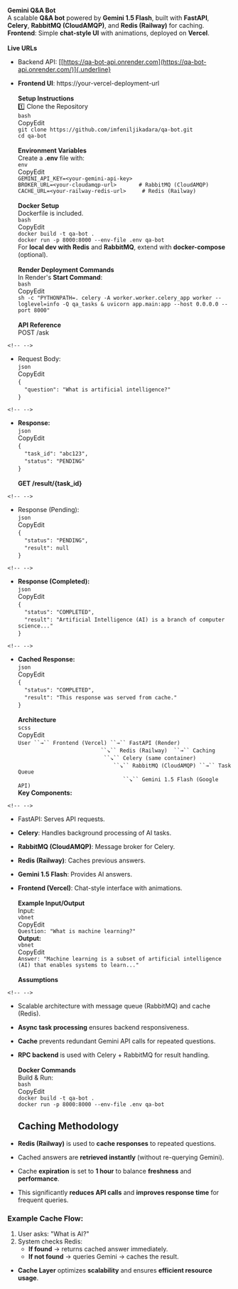 **Gemini Q&A Bot**\
A scalable **Q&A bot** powered by **Gemini 1.5 Flash**, built with
**FastAPI**, **Celery**, **RabbitMQ (CloudAMQP)**, and **Redis
(Railway)** for caching.\
**Frontend**: Simple **chat-style UI** with animations, deployed on
**Vercel**.\
\
**Live URLs**

-   Backend API:
    [[https://qa-bot-api.onrender.com](https://qa-bot-api.onrender.com/)]{.underline}

-   **Frontend UI**: https://your-vercel-deployment-url\
    \
    **Setup Instructions**\
    1️⃣ Clone the Repository\
    `bash`\
    CopyEdit\
    `git clone https://github.com/imfeniljikadara/qa-bot.git`\
    `cd qa-bot`\
    \
    **Environment Variables**\
    Create a **.env** file with:\
    `env`\
    CopyEdit\
    `GEMINI_API_KEY=<your-gemini-api-key>`\
    `BROKER_URL=<your-cloudamqp-url>       # RabbitMQ (CloudAMQP)`\
    `CACHE_URL=<your-railway-redis-url>     # Redis (Railway)`\
    \
    **Docker Setup**\
    Dockerfile is included.\
    `bash`\
    CopyEdit\
    `docker build -t qa-bot .`\
    `docker run -p 8000:8000 --env-file .env qa-bot`\
    For **local dev with Redis** and **RabbitMQ**, extend with
    **docker-compose** (optional).\
    \
    **Render Deployment Commands**\
    In Render's **Start Command**:\
    `bash`\
    CopyEdit\
    `sh -c "PYTHONPATH=. celery -A worker.worker.celery_app worker --loglevel=info -Q qa_tasks & uvicorn app.main:app --host 0.0.0.0 --port 8000"`\
    \
    **API Reference**\
    POST /ask

```{=html}
<!-- -->
```
-   Request Body:\
    `json`\
    CopyEdit\
    `{`\
    `  "question": "What is artificial intelligence?"`\
    `}`

```{=html}
<!-- -->
```
-   **Response:**\
    `json`\
    CopyEdit\
    `{`\
    `  "task_id": "abc123",`\
    `  "status": "PENDING"`\
    `}`\
    \
    **GET /result/{task_id}**

```{=html}
<!-- -->
```
-   Response (Pending):\
    `json`\
    CopyEdit\
    `{`\
    `  "status": "PENDING",`\
    `  "result": null`\
    `}`

```{=html}
<!-- -->
```
-   **Response (Completed):**\
    `json`\
    CopyEdit\
    `{`\
    `  "status": "COMPLETED",`\
    `  "result": "Artificial Intelligence (AI) is a branch of computer science..."`\
    `}`

```{=html}
<!-- -->
```
-   **Cached Response:**\
    `json`\
    CopyEdit\
    `{`\
    `  "status": "COMPLETED",`\
    `  "result": "This response was served from cache."`\
    `}`\
    \
    **Architecture**\
    `scss`\
    CopyEdit\
    `User ``→`` Frontend (Vercel) ``→`` FastAPI (Render)`\
    `                          ``↘`` Redis (Railway)  ``→`` Caching`\
    `                           ``↘`` Celery (same container)`\
    `                              ``↘`` RabbitMQ (CloudAMQP) ``→`` Task Queue`\
    `                                 ``↘`` Gemini 1.5 Flash (Google API)`\
    **Key Components:**

```{=html}
<!-- -->
```
-   FastAPI: Serves API requests.

-   **Celery**: Handles background processing of AI tasks.

-   **RabbitMQ (CloudAMQP)**: Message broker for Celery.

-   **Redis (Railway)**: Caches previous answers.

-   **Gemini 1.5 Flash**: Provides AI answers.

-   **Frontend (Vercel)**: Chat-style interface with animations.\
    \
    **Example Input/Output**\
    Input:\
    `vbnet`\
    CopyEdit\
    `Question: "What is machine learning?"`\
    **Output:**\
    `vbnet`\
    CopyEdit\
    `Answer: "Machine learning is a subset of artificial intelligence (AI) that enables systems to learn..."`\
    \
    **Assumptions**

```{=html}
<!-- -->
```
-   Scalable architecture with message queue (RabbitMQ) and cache
    (Redis).

-   **Async task processing** ensures backend responsiveness.

-   **Cache** prevents redundant Gemini API calls for repeated
    questions.

-   **RPC backend** is used with Celery + RabbitMQ for result handling.\
    \
    **Docker Commands**\
    Build & Run:\
    `bash`\
    CopyEdit\
    `docker build -t qa-bot .`\
    `docker run -p 8000:8000 --env-file .env qa-bot`

    ## Caching Methodology

- **Redis (Railway)** is used to **cache responses** to repeated questions.
- Cached answers are **retrieved instantly** (without re-querying Gemini).
- Cache **expiration** is set to **1 hour** to balance **freshness** and **performance**.
- This significantly **reduces API calls** and **improves response time** for frequent queries.

### Example Cache Flow:

1. User asks: "What is AI?"
2. System checks Redis:
   - **If found** → returns cached answer immediately.
   - **If not found** → queries Gemini → caches the result.

- **Cache Layer** optimizes **scalability** and ensures **efficient resource usage**.
